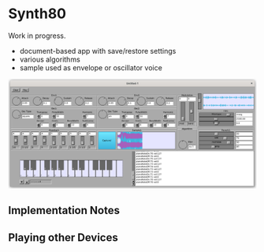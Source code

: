 # Synth80

Work in progress.

* document-based app with save/restore settings
* various algorithms
* sample used as envelope or oscillator voice


![figures/Synth80-20240518.png](figures/Synth80-20240518.png)

## Implementation Notes

## Playing other Devices

